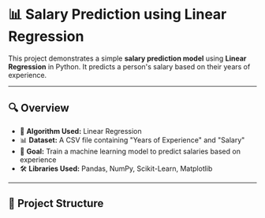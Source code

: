 # 📊 Salary Prediction using Linear Regression

This project demonstrates a simple **salary prediction model** using **Linear Regression** in Python. It predicts a person's salary based on their years of experience.  

---

## 🔍 Overview
- 📌 **Algorithm Used:** Linear Regression  
- 📊 **Dataset:** A CSV file containing "Years of Experience" and "Salary"  
- 🚀 **Goal:** Train a machine learning model to predict salaries based on experience  
- 🛠 **Libraries Used:** Pandas, NumPy, Scikit-Learn, Matplotlib  

---

## 📂 Project Structure

